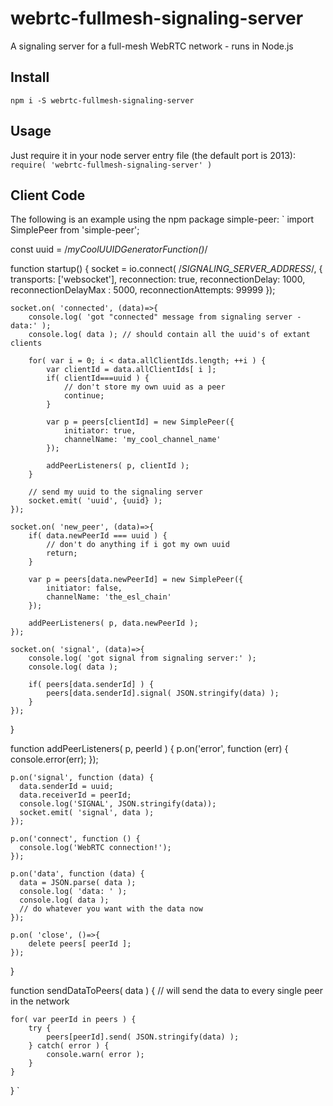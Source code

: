 # webrtc-fullmesh-signaling-server
A signaling server for a full-mesh WebRTC network - runs in Node.js

## Install
`npm i -S webrtc-fullmesh-signaling-server`

## Usage
Just require it in your node server entry file (the default port is 2013):
`require( 'webrtc-fullmesh-signaling-server' )`

## Client Code
The following is an example using the npm package simple-peer:
`
import SimplePeer from 'simple-peer';

const uuid = /*myCoolUUIDGeneratorFunction()*/

function startup() {
    socket = io.connect( /*SIGNALING_SERVER_ADDRESS*/, {
        transports: ['websocket'],
        reconnection: true,
        reconnectionDelay: 1000,
        reconnectionDelayMax : 5000,
        reconnectionAttempts: 99999
    });        


    socket.on( 'connected', (data)=>{
        console.log( 'got "connected" message from signaling server - data:' );
        console.log( data ); // should contain all the uuid's of extant clients

        for( var i = 0; i < data.allClientIds.length; ++i ) {
            var clientId = data.allClientIds[ i ];
            if( clientId===uuid ) {
            	// don't store my own uuid as a peer
                continue;
            }

            var p = peers[clientId] = new SimplePeer({
                initiator: true,
                channelName: 'my_cool_channel_name'
            });

            addPeerListeners( p, clientId );
        }
        
        // send my uuid to the signaling server
        socket.emit( 'uuid', {uuid} );
    });

    socket.on( 'new_peer', (data)=>{
        if( data.newPeerId === uuid ) {
        	// don't do anything if i got my own uuid
            return;
        }

        var p = peers[data.newPeerId] = new SimplePeer({
            initiator: false,
            channelName: 'the_esl_chain'
        });

        addPeerListeners( p, data.newPeerId );
    });

    socket.on( 'signal', (data)=>{
        console.log( 'got signal from signaling server:' );
        console.log( data );

        if( peers[data.senderId] ) {
            peers[data.senderId].signal( JSON.stringify(data) );
        }
    });
}

function addPeerListeners( p, peerId ) {
    p.on('error', function (err) { console.error(err); });

    p.on('signal', function (data) {
      data.senderId = uuid;
      data.receiverId = peerId;
      console.log('SIGNAL', JSON.stringify(data));
      socket.emit( 'signal', data );
    });

    p.on('connect', function () {
      console.log('WebRTC connection!');
    });

    p.on('data', function (data) {
      data = JSON.parse( data );
      console.log( 'data: ' );
      console.log( data );
      // do whatever you want with the data now
    });

    p.on( 'close', ()=>{
        delete peers[ peerId ];
    });
}

function sendDataToPeers( data ) {
	// will send the data to every single peer in the network

    for( var peerId in peers ) {
        try {
            peers[peerId].send( JSON.stringify(data) );
        } catch( error ) {
            console.warn( error );
        }
    }
}
`